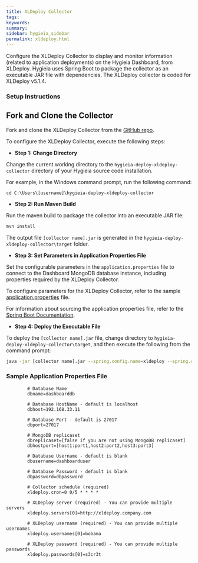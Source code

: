 ```yaml
---
title: XLDeploy Collector
tags:
keywords:
summary:
sidebar: hygieia_sidebar
permalink: xldeploy.html
---
```


Configure the XLDeploy Collector to display and monitor information (related to application deployments) on the Hygieia Dashboard, from XLDeploy. Hygieia uses Spring Boot to package the collector as an executable JAR file with dependencies. The XLDeploy collector is coded for XLDeploy v5.1.4.

### Setup Instructions

## Fork and Clone the Collector 

Fork and clone the XLDeploy Collector from the [GitHub repo](https://github.com/Hygieia/hygieia-deploy-xldeploy-collector). 

To configure the XLDeploy Collector, execute the following steps:

*   **Step 1: Change Directory**

Change the current working directory to the `hygieia-deploy-xldeploy-collector` directory of your Hygieia source code installation.

For example, in the Windows command prompt, run the following command:

```
cd C:\Users\[username]\hygieia-deploy-xldeploy-collector
```

*   **Step 2: Run Maven Build**

Run the maven build to package the collector into an executable JAR file:

```bash
mvn install
```

The output file `[collector name].jar` is generated in the `hygieia-deploy-xldeploy-collector\target` folder.

*   **Step 3: Set Parameters in Application Properties File**

Set the configurable parameters in the `application.properties` file to connect to the Dashboard MongoDB database instance, including properties required by the XLDeploy Collector.

To configure parameters for the XLDeploy Collector, refer to the sample [application.properties](#sample-application-properties-file) file.

For information about sourcing the application properties file, refer to the [Spring Boot Documentation](http://docs.spring.io/spring-boot/docs/current-SNAPSHOT/reference/htmlsingle/#boot-features-external-config-application-property-files).

*   **Step 4: Deploy the Executable File**

To deploy the `[collector name].jar` file, change directory to `hygieia-deploy-xldeploy-collector\target`, and then execute the following from the command prompt:

```bash
java -jar [collector name].jar --spring.config.name=xldeploy --spring.config.location=[path to application.properties file]
```

### Sample Application Properties File

```properties
		# Database Name
		dbname=dashboarddb

		# Database HostName - default is localhost
		dbhost=192.168.33.11

		# Database Port - default is 27017
		dbport=27017

		# MongoDB replicaset
		dbreplicaset=[false if you are not using MongoDB replicaset]
		dbhostport=[host1:port1,host2:port2,host3:port3]

		# Database Username - default is blank
		dbusername=dashboarduser

		# Database Password - default is blank
		dbpassword=dbpassword

		# Collector schedule (required)
		xldeploy.cron=0 0/5 * * * *

		# XLDeploy server (required) - You can provide multiple servers
		xldeploy.servers[0]=http://xldeploy.company.com

		# XLDeploy username (required) - You can provide multiple usernames
		xldeploy.usernames[0]=bobama 

		# XLDeploy password (required) - You can provide multiple passwords
		xldeploy.passwords[0]=s3cr3t
```

